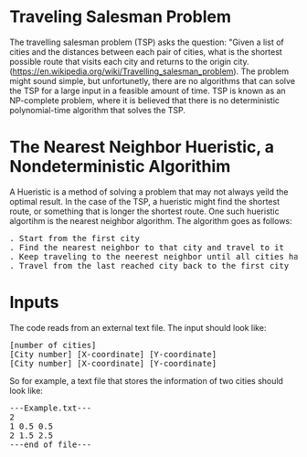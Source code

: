 # Traveling Salesman Problem
The travelling salesman problem (TSP) asks the question: "Given a list of cities and the distances between each pair of cities, what is the shortest possible route that visits each city and returns to the origin city. (https://en.wikipedia.org/wiki/Travelling_salesman_problem). The problem might sound simple, but unfortunetly, there are no algorithms that can solve the TSP for a large input in a feasible amount of time. TSP is known as an NP-complete problem, where it is believed that there is no deterministic polynomial-time algorithm that solves the TSP.


# The Nearest Neighbor Hueristic, a Nondeterministic Algorithim
A Hueristic is a method of solving a problem that may not always yeild the optimal result. In the case of the TSP, a hueristic might find the shortest route, or something that is longer the shortest route. One such hueristic algortihm is the nearest neighbor algorithm. The algorithm goes as follows:
<pre>. Start from the first city
. Find the nearest neighbor to that city and travel to it
. Keep traveling to the neerest neighbor until all cities have been visited
. Travel from the last reached city back to the first city </pre>


# Inputs
The code reads from an external text file. The input should look like:
<pre>[number of cities]
[City number] [X-coordinate] [Y-coordinate]
[City number] [X-coordinate] [Y-coordinate]</pre>

So for example, a text file that stores the information of two cities should look like:
<pre>---Example.txt---
2
1 0.5 0.5
2 1.5 2.5
---end of file---</pre>
